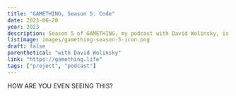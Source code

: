 ```yaml
---
title: "GAMETHING, Season 5: Code"
date: 2023-06-20
year: 2023
description: Season 5 of GAMETHING, my podcast with David Wolinsky, is about coding and computational thinking in games! We exchanged answering machine messages about games like *SHENZHEN I/O*, *One Dreamer*, and *Quadrilateral Cowboy*!
listimage: images/gamething-season-5-icon.png
draft: false
parenthetical: "with David Wolinsky"
link: "https://gamething.life"
tags: ["project", "podcast"]
---
```


HOW ARE YOU EVEN SEEING THIS?
